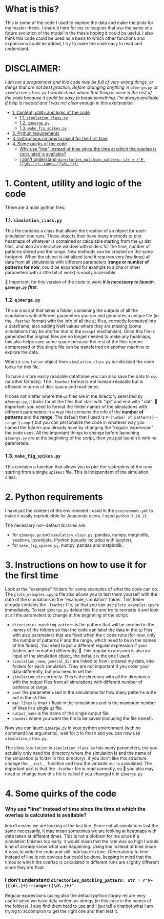 # What is this? <!-- omit from toc -->
This is some of the code I used to explore the data and make the plots for my master thesis.
I share it here for my colleagues that use the same or a future evolution of the model in the thesis hoping it could be useful.
I also think this code could be used as a basis to which other functions and expansions could be added, I try to make the code easy to read and understand.

# DISCLAIMER: <!-- omit from toc -->
*I am not a programmer and this code may be full of very wrong things, or things that are not best practice. Before changing anything in `q3merge.py` or `simulation_class.py` I would check where that thing is used in the rest of the code because it could be easy to break something. I'm always available if help is needed and I was not clear enough in this explanation.*

- [1. Content, utility and logic of the code](#1-content-utility-and-logic-of-the-code)
    - [1.1. `simulation_class.py`](#11-simulation_classpy)
    - [1.2. `q3merge.py`](#12-q3mergepy)
    - [1.3. `make_fig_spikes.py`](#13-make_fig_spikespy)
- [2. Python requirements](#2-python-requirements)
- [3. Instructions on how to use it for the first time](#3-instructions-on-how-to-use-it-for-the-first-time)
- [4. Some quirks of the code](#4-some-quirks-of-the-code)
    - [Why use "line" instead of time since the time at which the overlap is calculated is available?](#why-use-line-instead-of-time-since-the-time-at-which-the-overlap-is-calculated-is-available)
    - [I don't understand `directories_matching_pattern: str = r'P-([\d\.]+)--range-([\d\.]+)'`](#i-dont-understand-directories_matching_pattern-str--rp-d--range-d)

# 1. Content, utility and logic of the code

There are 3 main python files:

### 1.1. `simulation_class.py` 

This file contains a class that allows the creation of an object for each simulation one runs.
These objects then have many methods to plot heatmaps of whatever is contained or calculable starting from the `q3` dat files, and also an interactive window with sliders for the time, number of patterns stored and the range.
New methods can be created on the same footprint.
When the object is initialized (and it requires very few lines) all data from all simulations with different parameters (**range or number of patterns for now**, could be expanded for example to alpha or other parameters with a little bit of work) is easily accessible.

🔴 Important: for this version of the code to work ***it is necessary to launch `q3merge.py` first***.

### 1.2. `q3merge.py`

This is a script that takes a folder, containing the outputs of all the simulations with different parameters you ran and generates a unique file (in the `.feather` format) with the info of all the `q3` files, correctly formatted into a dataframe, also adding NaN values where they are missing (some simulations may be shorter due to the `maxsp2` mechanism).
Once this file is generated the original files are no longer needed to make any heatmaps, this also helps save some space because the rest of the files can be compressed or this single file can be transferred on another machine to explore the data.

When a `simulation` object from `simulation_class.py` is initialized the code looks for this file.

To have a more easily readable dataframe you can also save the data to `csv` (or other formats). The `.feather` format is not human-readable but is efficient in terms of disk space and read times.

It does not matter where the `q3` files are in the directory searched by `q3merge.py`, it looks for all the files that start with "q3" and end with ".dat".
🔴 Important: you need to format the folder names of the simulations with different parameters in a way that contains the info of the **number of patterns** and the **range**.
The default that I used is `P-{number of patterns}--range-{range}` but you can personalize the code in whatever way you named the folders you already have by changing the "regular expression" the code uses.
All the important things to change before launching `q3merge.py` are at the beginning of the script, then you just launch it with no parameters.

### 1.3. `make_fig_spikes.py`

This contains a function that allows you to plot the rasterplots of the runs starting from a single `spikes3` file.
This is independent of the simulation class.


# 2. Python requirements

I have put the content of the environment I used in the `environment.yml` to make it easily reproducible for Anaconda users. I used `python 3.10.13`.

The necessary non-default libraries are:

- for `q3merge.py` and `simulation_class.py`: pandas, numpy, matplotlib, seaborn, ipywidjets, IPython (usually included with jupyter);
- for `make_fig_spikes.py`, numpy, pandas and matplotlib.

# 3. Instructions on how to use it for the first time

Look at the "examples" folders for some examples of what the code can do.
The `plots_examples.ipynb` file also allows you to test them yourself with the data of the simulations in the "example_simulation" folder.
This folder already contains the `.feather` file, so that you can use `plots_examples.ipynb` immediately.
To test `q3merge.py` delete this file and try to recreate it and look at all the parameters to change at the beginning of the script:

- `directories_matching_pattern` is the pattern that will be serched in the names of the folders so that the code can label the data in the `q3` files with also parameters that are fixed when the `C` code runs (for now, only the number of patterns P and the range, which need to be in the names of the flders). You need to put a different regular expression if your folders are formatted differently. 🔴 This regular expression is also an input of the simulation object, the default is the one I used.
- `simulation_name`, `general_dir` are linked to how I ordered my data, into folders for each simulation. They are not important if you order your data differently, but you need to set the 
- `simulation_dir` correctly. This is the directory with all the directories with the output files from all simulations with different number of patterns or range.
- `pout` the parameter used in the simulations for how many patterns write out in the `q3` files.
- `max_lines` is tmax / flush in the simulations and is the maximum number of lines in a single `q3` file.
- `output_name` is the name of the single output file.
- `savedir` where you want the file to be saved (including the file name!).

Now you can lauch `q3merge.py` in your python environment (with no command line arguments), wait for it to finish and you can now use `simulation_class.py`.

The class `Simulation` in `simulation_class.py` has many parameters, but you actulally only need the directory where the simulation is and the name of the simulation (a folder in this directory). If you don't like this structure change the `__init__` function and how the variable `dir` is calculated.
The important part is that the `.feather` file is read correctly, so 🔴 you also may need to change how this file is called if you changed it in `q3merge.py`

# 4. Some quirks of the code

### Why use "line" instead of time since the time at which the overlap is calculated is available?

line=1 means we are looking at the last line. Since not all simulations last the same necessarily, it may mean sometimes we are looking at heatmaps with data taken at different times.
This is not a ploblem for me since if a simulation finishes too early, it would mean that the rate was so high I would kind of already know what was happening.
Using line instead of time made it easy to write the code and still look back in time.
Generalizing to time instead of line is not obvious but could be done, keeping in mind that the times at which the overlap is calculated in different runs are slightly different since they are float.

### I don't understand `directories_matching_pattern: str = r'P-([\d\.]+)--range-([\d\.]+)'`

Regular expressions (using also the default python library re) are very useful since we have data written as strings (in this case in the names of the folders).
I also find them hard to use and I jsut tell a chatbot what I am trying to accomplish to get the right one and then test it.



